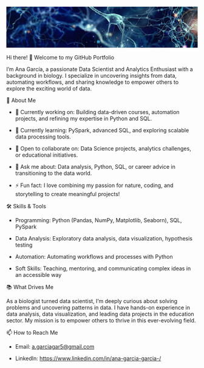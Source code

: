 

![portada](https://github.com/AnaAGG/AnaAGG/blob/main/cerebro2.jpg?raw=true)
<!--
**AnaAGG/AnaAGG** is a ✨ _special_ ✨ repository because its `README.md` (this file) appears on your GitHub profile.
-->

Hi there! 👋 Welcome to my GitHub Portfolio

I’m Ana García, a passionate Data Scientist and Analytics Enthusiast with a background in biology. I specialize in uncovering insights from data, automating workflows, and sharing knowledge to empower others to explore the exciting world of data.

🌟 About Me

- 🔭 Currently working on: Building data-driven courses, automation projects, and refining my expertise in Python and SQL.

- 🌱 Currently learning: PySpark, advanced SQL, and exploring scalable data processing tools.

- 👯 Open to collaborate on: Data Science projects, analytics challenges, or educational initiatives.

- 💬 Ask me about: Data analysis, Python, SQL, or career advice in transitioning to the data world.

- ⚡ Fun fact: I love combining my passion for nature, coding, and storytelling to create meaningful projects!

🛠️ Skills & Tools

- Programming: Python (Pandas, NumPy, Matplotlib, Seaborn), SQL, PySpark

- Data Analysis: Exploratory data analysis, data visualization, hypothesis testing

- Automation: Automating workflows and processes with Python

- Soft Skills: Teaching, mentoring, and communicating complex ideas in an accessible way

📚 What Drives Me

As a biologist turned data scientist, I’m deeply curious about solving problems and uncovering patterns in data. I have hands-on experience in data analysis, data visualization, and leading data projects in the education sector. My mission is to empower others to thrive in this ever-evolving field.

📫 How to Reach Me

 - Email: a.garciagar5@gmail.com

 - LinkedIn: https://www.linkedin.com/in/ana-garcia-garcia-/
